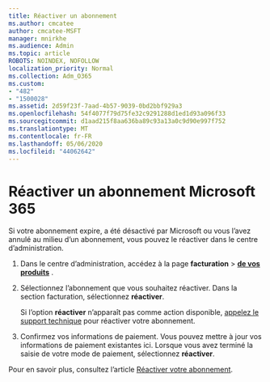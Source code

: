 ```yaml
---
title: Réactiver un abonnement
ms.author: cmcatee
author: cmcatee-MSFT
manager: mnirkhe
ms.audience: Admin
ms.topic: article
ROBOTS: NOINDEX, NOFOLLOW
localization_priority: Normal
ms.collection: Adm_O365
ms.custom:
- "482"
- "1500028"
ms.assetid: 2d59f23f-7aad-4b57-9039-0bd2bbf929a3
ms.openlocfilehash: 54f4077f79d75fe32c9291288d1ed1d93a096f33
ms.sourcegitcommit: d1aad215f8aa636ba89c93a13a0c9d90e997f752
ms.translationtype: MT
ms.contentlocale: fr-FR
ms.lasthandoff: 05/06/2020
ms.locfileid: "44062642"
---
```

# <a name="reactivate-a-microsoft-365-subscription"></a>Réactiver un abonnement Microsoft 365

Si votre abonnement expire, a été désactivé par Microsoft ou vous l’avez annulé au milieu d’un abonnement, vous pouvez le réactiver dans le centre d’administration.
  
1. Dans le centre d’administration, accédez à la page **facturation** \> **[de vos produits](https://go.microsoft.com/fwlink/p/?linkid=842054)** .

2. Sélectionnez l’abonnement que vous souhaitez réactiver. Dans la section facturation, sélectionnez **réactiver**.

    Si l’option **réactiver** n’apparaît pas comme action disponible, [appelez le support technique](https://docs.microsoft.com/microsoft-365/admin/contact-support-for-business-products) pour réactiver votre abonnement.

3. Confirmez vos informations de paiement. Vous pouvez mettre à jour vos informations de paiement existantes ici. Lorsque vous avez terminé la saisie de votre mode de paiement, sélectionnez **réactiver**.

Pour en savoir plus, consultez l’article [Réactiver votre abonnement](https://docs.microsoft.com/microsoft-365/commerce/subscriptions/reactivate-your-subscription).